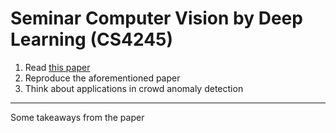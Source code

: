 # Seminar Computer Vision by Deep Learning (CS4245)

1) Read [this paper](https://ieeexplore.ieee.org/abstract/document/8489068)
2) Reproduce the aforementioned paper
3) Think about applications in crowd anomaly detection

--- 
Some takeaways from the paper
